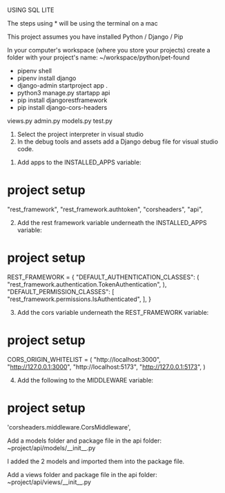 <!-- this area will be the app description -->

USING SQL LITE

<!-- this is how i setup the project -->

The steps using \* will be using the terminal on a mac

This project assumes you have installed Python / Django / Pip

In your computer's workspace (where you store your projects) create a folder with your project's name: ~/workspace/python/pet-found

<!-- In your terminal run the following commands to install the shell -> install django in your project -> add a django project in the current directory (app) -> add a python app (api) -> install restframework -> install django-cors-headers -->

- pipenv shell
- pipenv install django
- django-admin startproject app .
- python3 manage.py startapp api
- pip install djangorestframework
- pip install django-cors-headers

<!-- Delete the following files in the api folder -->

views.py
admin.py
models.py
test.py

<!-- Open the project in visual studio -->

1. Select the project interpreter in visual studio
2. In the debug tools and assets add a Django debug file for visual studio code.

<!-- In the app/settings.py file add the following -->

<!-- Note: Some authentication stuff is here incase I end up using it in the near future -->

1. Add apps to the INSTALLED_APPS variable:

# project setup

"rest_framework",
"rest_framework.authtoken",
"corsheaders",
"api",

2. Add the rest framework variable underneath the INSTALLED_APPS variable:

# project setup

REST_FRAMEWORK = {
"DEFAULT_AUTHENTICATION_CLASSES": (
"rest_framework.authentication.TokenAuthentication",
),
"DEFAULT_PERMISSION_CLASSES": [
"rest_framework.permissions.IsAuthenticated",
],
}

3. Add the cors variable underneath the REST_FRAMEWORK variable:

# project setup

CORS_ORIGIN_WHITELIST = (
"http://localhost:3000",
"http://127.0.0.1:3000",
"http://localhost:5173",
"http://127.0.0.1:5173",
)

4. Add the following to the MIDDLEWARE variable:

# project setup

'corsheaders.middleware.CorsMiddleware',

Add a models folder and package file in the api folder: ~project/api/models/\_\_init\_\_.py

I added the 2 models and imported them into the package file.

<!-- More information about the models in the Models section -->

Add a views folder and package file in the api folder: ~project/api/views/\_\_init\_\_.py

<!-- INCLUDE SECTION HERE FOR THE MODELS -->
